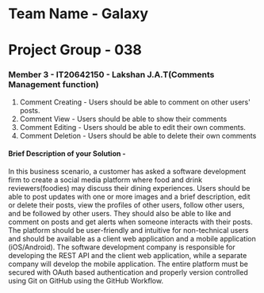 # Team Name - Galaxy
# Project Group - 038

### Member 3 - IT20642150 - Lakshan J.A.T(Comments Management function)

1.	Comment Creating - Users should be able to comment on other users' posts.
2.	Comment View - Users should be able to show their comments
3.	Comment Editing - Users should be able to edit their own comments.
4.	Comment Deletion - Users should be able to delete their own comments


#### Brief Description of your Solution - 


In this business scenario, a customer has asked a software development firm to
create a social media platform where food and drink reviewers(foodies) may
discuss their dining experiences. Users should be able to post updates with one or
more images and a brief description, edit or delete their posts, view the profiles of
other users, follow other users, and be followed by other users. They should also
be able to like and comment on posts and get alerts when someone interacts with
their posts. The platform should be user-friendly and intuitive for non-technical
users and should be available as a client web application and a mobile application
(iOS/Android). The software development company is responsible for developing
the REST API and the client web application, while a separate company will develop
the mobile application. The entire platform must be secured with OAuth based
authentication and properly version controlled using Git on GitHub using the
GitHub Workflow.


